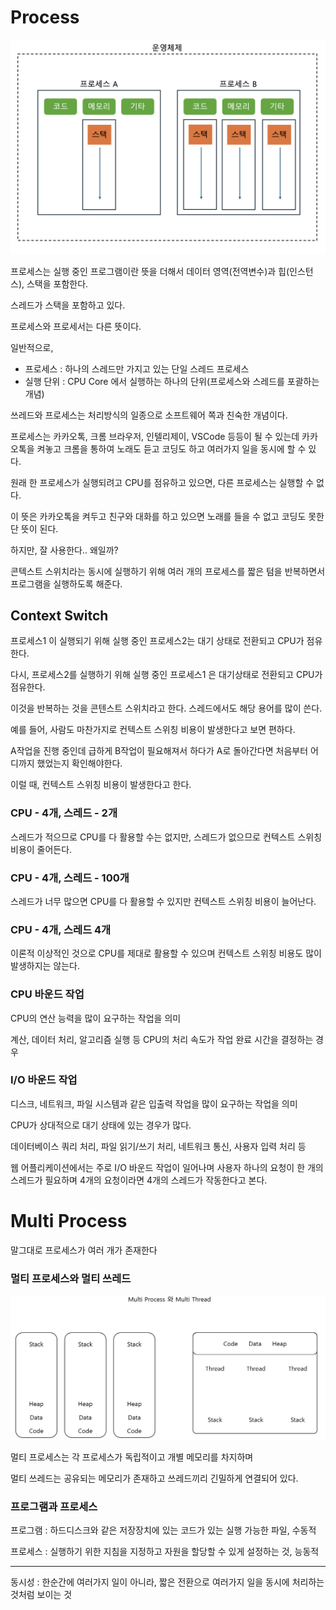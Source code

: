 
# Process

<img src="./images/processing.png" />

프로세스는 실행 중인 프로그램이란 뜻을 더해서 데이터 영역(전역변수)과 힙(인스턴스), 스택을 포함한다.

스레드가 스택을 포함하고 있다.

프로세스와 프로세서는 다른 뜻이다.

일반적으로,
- 프로세스 : 하나의 스레드만 가지고 있는 단일 스레드 프로세스
- 실행 단위 : CPU Core 에서 실행하는 하나의 단위(프로세스와 스레드를 포괄하는 개념)

쓰레드와 프로세스는 처리방식의 일종으로 소프트웨어 쪽과 친숙한 개념이다.

프로세스는 카카오톡, 크롬 브라우저, 인텔리제이, VSCode 등등이 될 수 있는데 카카오톡을 켜놓고 크롬을 통하여 노래도 듣고 코딩도 하고 여러가지 일을 동시에 할 수 있다.

원래 한 프로세스가 실행되려고 CPU를 점유하고 있으면, 다른 프로세스는 실행할 수 없다.

이 뜻은 카카오톡을 켜두고 친구와 대화를 하고 있으면 노래를 들을 수 없고 코딩도 못한단 뜻이 된다.

하지만, 잘 사용한다.. 왜일까?

콘텍스트 스위치라는 동시에 실행하기 위해 여러 개의 프로세스를 짧은 텀을 반복하면서 프로그램을 실행하도록 해준다.

## Context Switch

프로세스1 이 실행되기 위해 실행 중인 프로세스2는 대기 상태로 전환되고 CPU가 점유한다.

다시, 프로세스2를 실행하기 위해 실행 중인 프로세스1 은 대기상태로 전환되고 CPU가 점유한다.

이것을 반복하는 것을 콘텐스트 스위치라고 한다. 스레드에서도 해당 용어를 많이 쓴다.

예를 들어, 사람도 마찬가지로 컨텍스트 스위칭 비용이 발생한다고 보면 편하다.

A작업을 진행 중인데 급하게 B작업이 필요해져서 하다가 A로 돌아간다면 처음부터 어디까지 했었는지 확인해야한다.

이럴 때, 컨텍스트 스위칭 비용이 발생한다고 한다.

### CPU - 4개, 스레드 - 2개

스레드가 적으므로 CPU를 다 활용할 수는 없지만, 스레드가 없으므로 컨텍스트 스위칭 비용이 줄어든다.

### CPU - 4개, 스레드 - 100개

스레드가 너무 많으면 CPU를 다 활용할 수 있지만 컨텍스트 스위칭 비용이 늘어난다.

### CPU - 4개, 스레드 4개

이론적 이상적인 것으로 CPU를 제대로 활용할 수 있으며 컨텍스트 스위칭 비용도 많이 발생하지는 않는다.

### CPU 바운드 작업

CPU의 연산 능력을 많이 요구하는 작업을 의미

계산, 데이터 처리, 알고리즘 실행 등 CPU의 처리 속도가 작업 완료 시간을 결정하는 경우

### I/O 바운드 작업

디스크, 네트워크, 파일 시스템과 같은 입출력 작업을 많이 요구하는 작업을 의미

CPU가 상대적으로 대기 상태에 있는 경우가 많다.

데이터베이스 쿼리 처리, 파일 읽기/쓰기 처리, 네트워크 통신, 사용자 입력 처리 등

웹 어플리케이션에서는 주로 I/O 바운드 작업이 일어나며 사용자 하나의 요청이 한 개의 스레드가 필요하며 4개의 요청이라면 4개의 스레드가 작동한다고 본다.



# Multi Process

말그대로 프로세스가 여러 개가 존재한다

### 멀티 프로세스와 멀티 쓰레드

<img src="https://github.com/Geol2/Today-I-Learned/blob/main/CS/images/ProcessThread.png">

멀티 프로세스는 각 프로세스가 독립적이고 개별 메모리를 차지하며

멀티 쓰레드는 공유되는 메모리가 존재하고 쓰레드끼리 긴밀하게 연결되어 있다.

### 프로그램과 프로세스

프로그램 : 하드디스크와 같은 저장장치에 있는 코드가 있는 실행 가능한 파일, 수동적

프로세스 : 실행하기 위한 지침을 지정하고 자원을 할당할 수 있게 설정하는 것, 능동적

-----

동시성 : 한순간에 여러가지 일이 아니라, 짧은 전환으로 여러가지 일을 동시에 처리하는 것처럼 보이는 것